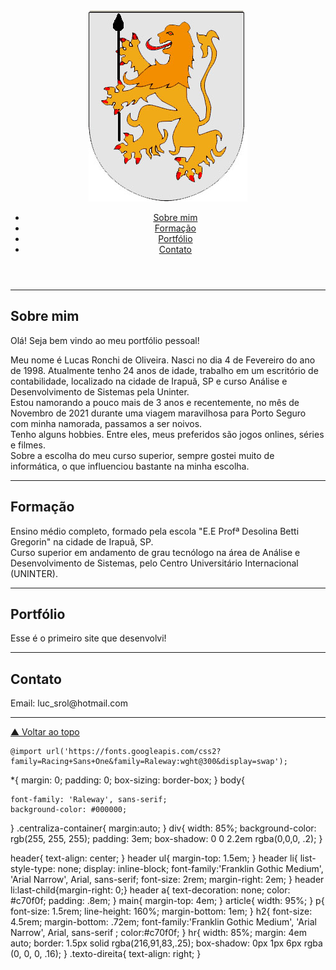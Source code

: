 <!DOCTYPE html>
<html lang="pt-br">
<head>
    <meta charset="UTF-8">
    <meta http-equiv="X-UA-Compatible" content="IE=edge">
    <meta name="viewport" content="width=device-width, initial-scale=1.0">
    <link rel="stylesheet" href="portfoliocss.css">
    <title>PORTIFOLIO PESSOAL</title>
</head>
<body>
    <div class="centraliza-container">
        <header>
            <img src="ronchi.jpg" alt="ronchi">
            <nav><!--indica que é uma navagação-->
                <ul><!--indica o inicio da lista-->
                    <li><a href="#Sobre mim">Sobre mim </a></li> <!--o <li> indica itens da lista e dentro do item tem o link (que no caso é o <a>)-->
                    <li><a href="#Formação">Formação</a></li>
                    <li><a href="#Portfólio">Portfólio</a></li>
                    <li><a href="#Contato">Contato</a></li>
                </ul>
            </nav>
        </header>
        <main>
            <hr>
            <article class ="centraliza-container"
             id="Sobre mim">
             <h2>Sobre mim</h2>
             <p>Olá! Seja bem vindo ao meu portfólio pessoal!</p>
             <p>Meu nome é Lucas Ronchi de Oliveira. Nasci no dia 4 de Fevereiro do ano de 1998.
                Atualmente tenho 24 anos de idade, trabalho em um escritório de contabilidade, localizado na cidade de Irapuã, SP e curso Análise e Desenvolvimento de Sistemas pela Uninter.
                <br>Estou namorando a pouco mais de 3 anos e recentemente, no mês de Novembro de 2021 durante uma viagem maravilhosa para Porto Seguro com minha namorada, passamos a ser noivos.
                <br>Tenho alguns hobbies. Entre eles, meus preferidos são jogos onlines, séries e filmes. 
                <br>Sobre a escolha do meu curso superior, sempre gostei muito de informática, o que influenciou bastante na minha escolha. 
             </p>
            </article>
            <hr>
            <article class="container-article"
             id="Formação">
             <h2 class="texto-direita">Formação</h2> <!--o texto-direita é para diferenciar os tópicos e deixar esse do lado direito-->
             <p class="texto-direita"> Ensino médio completo, formado pela escola "E.E Profª Desolina Betti Gregorin" na cidade de Irapuã, SP.
                <br>Curso superior em andamento de grau tecnólogo na área de Análise e Desenvolvimento de Sistemas, pelo Centro Universitário Internacional (UNINTER).
             </p>
            </article>
            <hr>
            <article class="container-article"
            id="Portfólio">
            <h2>Portfólio</h2>
            <p>Esse é o primeiro site que desenvolvi!</p>
            </article>
            <hr>
            <article class="container-article"
            id="Contato">
            <h2 class="texto-direita">Contato</h2>
            <p class="texto-direita"> Email: luc_srol@hotmail.com
            </p>
           </article>
           <hr>
           <a href="#"> &#9650; Voltar ao topo </a>
    </div>
</body>
</html>

    @import url('https://fonts.googleapis.com/css2?family=Racing+Sans+One&family=Raleway:wght@300&display=swap');
*{
    margin: 0;
    padding: 0;
    box-sizing: border-box;
}
body{

    font-family: 'Raleway', sans-serif;
    background-color: #000000;
}
.centraliza-container{
    margin:auto; 
}
div{
    width: 85%;
    background-color: rgb(255, 255, 255);
    padding: 3em;
    box-shadow: 0 0 2.2em rgba(0,0,0, .2);
}

header{
    text-align: center;
}
header ul{
    margin-top: 1.5em;
}
header li{
    list-style-type: none;
    display: inline-block;
    font-family:'Franklin Gothic Medium', 'Arial Narrow', Arial, sans-serif;
    font-size: 2rem;
    margin-right: 2em;
}
header li:last-child{margin-right: 0;}
header a{
    text-decoration: none; color: #c70f0f; padding: .8em;
}
main{
    margin-top: 4em;
}
article{
    width: 95%;
}
p{
    font-size: 1.5rem;
    line-height: 160%;
    margin-bottom: 1em;
}
h2{
    font-size: 4.5rem;
    margin-bottom: .72em;
    font-family:'Franklin Gothic Medium', 'Arial Narrow', Arial, sans-serif ;
    color:#c70f0f;
}
hr{
    width: 85%;
    margin: 4em auto;
    border: 1.5px solid rgba(216,91,83,.25);
    box-shadow: 0px 1px 6px rgba (0, 0, 0, .16);
}
.texto-direita{
    text-align: right;
}
